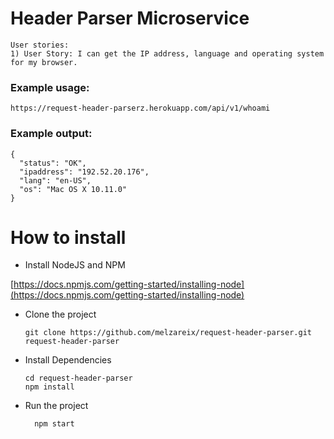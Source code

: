 # Header Parser Microservice
```
User stories:
1) User Story: I can get the IP address, language and operating system for my browser.
```

### Example usage:

```
https://request-header-parserz.herokuapp.com/api/v1/whoami
```

### Example output:

```
{
  "status": "OK",
  "ipaddress": "192.52.20.176",
  "lang": "en-US",
  "os": "Mac OS X 10.11.0"
}
```

# How to install
 - Install NodeJS and NPM
 
  [https://docs.npmjs.com/getting-started/installing-node](https://docs.npmjs.com/getting-started/installing-node)
  
- Clone the project

  ```
  git clone https://github.com/melzareix/request-header-parser.git request-header-parser
  ```
- Install Dependencies

  ```
  cd request-header-parser
  npm install
  ```
- Run the project

  ```
    npm start
  ```
